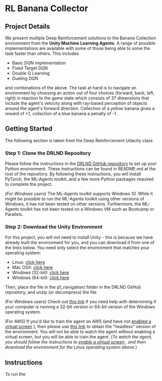 # RL Banana Collector

## Project Details
We present multiple Deep Reinforcement solutions to the Banana Collection environment from 
the **Unity Machine Learning Agents**. 
A range of possible implementations are available with some of those being able to solve
the task faster than others. This includes
* Basic DQN implementation
* Fixed Target DQN
* Double Q Learning
* Dueling DQN

and combinations of the above. The task at hand is to navigate an environment by choosing
an action out of four choices (forward, back, left, right) in reaction to the game state
which consists of 37 dimensions that include the agent's velocity along 
with ray-based perception of objects around the agent's forward direction. 
Collection of a yellow banana gives a reward of +1, collection of a blue banana
a penalty of -1.
  
## Getting Started
The following section is taken from the Deep Reinforcement Udacity class

### Step 1: Clone the DRLND Repository

Please follow the instructions in the 
[DRLND GitHub repository](https://github.com/udacity/deep-reinforcement-learning#dependencies) 
to set up your Python environment. 
These instructions can be found in README.md at the root of the repository. 
By following these instructions, you will install PyTorch, the ML-Agents toolkit, 
and a few more Python packages required to complete the project.

(*For Windows users*) The ML-Agents toolkit supports Windows 10. 
While it might be possible to run the ML-Agents toolkit using other versions of Windows, 
it has not been tested on other versions. 
Furthermore, the ML-Agents toolkit has not been tested on a Windows VM 
such as Bootcamp or Parallels. 

### Step 2: Download the Unity Environment

For this project, you will not need to install Unity - this is because we have already built the environment for you, and you can download it from one of the links below. You need only select the environment that matches your operating system:

* Linux: [click here](https://s3-us-west-1.amazonaws.com/udacity-drlnd/P1/Banana/Banana_Linux.zip)
* Mac OSX: [click here](https://s3-us-west-1.amazonaws.com/udacity-drlnd/P1/Banana/Banana.app.zip)
* Windows (32-bit): [click here](https://s3-us-west-1.amazonaws.com/udacity-drlnd/P1/Banana/Banana_Windows_x86.zip)
* Windows (64-bit): [click here](https://s3-us-west-1.amazonaws.com/udacity-drlnd/P1/Banana/Banana_Windows_x86_64.zip)

Then, place the file in the p1_navigation/ folder in the DRLND GitHub repository, and unzip (or decompress) the file.

(For Windows users) Check out 
[this link](https://support.microsoft.com/en-us/help/827218/how-to-determine-whether-a-computer-is-running-a-32-bit-version-or-64) 
if you need help with determining if your computer is running a 32-bit version or 64-bit version of the Windows operating system.

(For AWS) If you'd like to train the agent on AWS (and have not 
[enabled a virtual screen](https://github.com/Unity-Technologies/ml-agents/blob/master/docs/Training-on-Amazon-Web-Service.md)
), then please use 
[this link](https://s3-us-west-1.amazonaws.com/udacity-drlnd/P1/Banana/Banana_Linux_NoVis.zip) 
to obtain the "headless" version of the environment. 
You will not be able to watch the agent without enabling a virtual screen, 
but you will be able to train the agent. 
(*To watch the agent, you should follow the instructions to 
[enable a virtual screen](https://github.com/Unity-Technologies/ml-agents/blob/master/docs/Training-on-Amazon-Web-Service.md)
, and then download the environment for the Linux operating system above.*)

## Instructions
To run the 